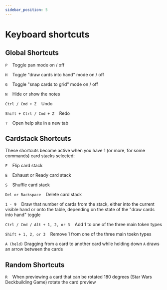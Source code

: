 ```yaml
---
sidebar_position: 5
---
```


# Keyboard shortcuts

## Global Shortcuts

`P` &nbsp;&nbsp; Toggle pan mode on / off

`H` &nbsp;&nbsp; Toggle "draw cards into hand" mode on / off

`G` &nbsp;&nbsp; Toggle "snap cards to grid" mode on / off

`N` &nbsp;&nbsp; Hide or show the notes

`Ctrl / Cmd + Z` &nbsp;&nbsp; Undo

`Shift + Ctrl / Cmd + Z` &nbsp;&nbsp; Redo

`?` &nbsp;&nbsp; Open help site in a new tab

## Cardstack Shortcuts

These shortcuts become active when you have 1 (or more, for some commands) card stacks selected:

`F` &nbsp;&nbsp; Flip card stack

`E` &nbsp;&nbsp; Exhaust or Ready card stack

`S` &nbsp;&nbsp; Shuffle card stack

`Del or Backspace` &nbsp;&nbsp; Delete card stack

`1 - 9` &nbsp;&nbsp; Draw that number of cards from the stack, either into the current visible hand or onto the table, depending on the state of the "draw cards into hand" toggle

`Ctrl / Cmd / Alt + 1, 2, or 3` &nbsp;&nbsp; Add 1 to one of the three main token types

`Shift + 1, 2, or 3` &nbsp;&nbsp; Remove 1 from one of the three main toekn types

`A (held)` Dragging from a card to another card while holding down `A` draws an arrow between the cards

## Random Shortcuts

`R` &nbsp;&nbsp; When previewing a card that can be rotated 180 degrees (Star Wars Deckbuilding Game) rotate the card preview
